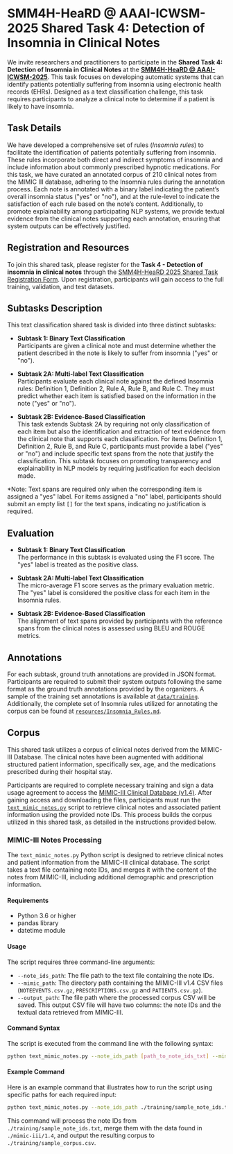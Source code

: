 # SMM4H-HeaRD @ AAAI-ICWSM-2025 Shared Task 4: Detection of Insomnia in Clinical Notes

We invite researchers and practitioners to participate in the **Shared Task 4: Detection of Insomnia in Clinical Notes** at the [**SMM4H-HeaRD @ AAAI-ICWSM-2025**](https://healthlanguageprocessing.org/smm4h-2025/). This task focuses on developing automatic systems that can identify patients potentially suffering from insomnia using electronic health records (EHRs). Designed as a text classification challenge, this task requires participants to analyze a clinical note to determine if a patient is likely to have insomnia.

## Task Details

We have developed a comprehensive set of rules (*Insomnia rules*) to facilitate the identification of patients potentially suffering from insomnia. These rules incorporate both direct and indirect symptoms of insomnia and include information about commonly prescribed hypnotic medications. For this task, we have curated an annotated corpus of 210 clinical notes from the MIMIC III database, adhering to the Insomnia rules during the annotation process. Each note is annotated with a binary label indicating the patient’s overall insomnia status ("yes" or "no"), and at the rule-level to indicate the satisfaction of each rule based on the note’s content. Additionally, to promote explainability among participating NLP systems, we provide textual evidence from the clinical notes supporting each annotation, ensuring that system outputs can be effectively justified.

## Registration and Resources

To join this shared task, please register for the **Task 4 - Detection of insomnia in clinical notes** through the [SMM4H-HeaRD 2025 Shared Task Registration Form](https://docs.google.com/forms/d/e/1FAIpQLScOdaY58DZQ_2aw_rISJut3GfhmvIIibqgqgzntSE0i4s8ujA/viewform). Upon registration, participants will gain access to the full training, validation, and test datasets.

## Subtasks Description

This text classification shared task is divided into three distinct subtasks:

- **Subtask 1: Binary Text Classification**  
Participants are given a clinical note and must determine whether the patient described in the note is likely to suffer from insomnia ("yes" or "no").

- **Subtask 2A: Multi-label Text Classification**  
Participants evaluate each clinical note against the defined Insomnia rules: Definition 1, Definition 2, Rule A, Rule B, and Rule C. They must predict whether each item is satisfied based on the information in the note ("yes" or "no").

- **Subtask 2B: Evidence-Based Classification**  
This task extends Subtask 2A by requiring not only classification of each item but also the identification and extraction of text evidence from the clinical note that supports each classification. For items Definition 1, Definition 2, Rule B, and Rule C, participants must provide a label ("yes" or "no") and include specific text spans from the note that justify the classification. This subtask focuses on promoting transparency and explainability in NLP models by requiring justification for each decision made.

*Note: Text spans are required only when the corresponding item is assigned a "yes" label. For items assigned a "no" label, participants should submit an empty list `[]` for the text spans, indicating no justification is required.

## Evaluation

- **Subtask 1: Binary Text Classification**  
The performance in this subtask is evaluated using the F1 score. The "yes" label is treated as the positive class.

- **Subtask 2A: Multi-label Text Classification**  
The micro-average F1 score serves as the primary evaluation metric. The "yes" label is considered the positive class for each item in the Insomnia rules. 

- **Subtask 2B: Evidence-Based Classification**  
The alignment of text spans provided by participants with the reference spans from the clinical notes is assessed using BLEU and ROUGE metrics.

## Annotations

For each subtask, ground truth annotations are provided in JSON format. Participants are required to submit their system outputs following the same format as the ground truth annotations provided by the organizers. A sample of the training set annotations is available at [`data/training`](data/training). Additionally, the complete set of Insomnia rules utilized for annotating the corpus can be found at [`resources/Insomnia_Rules.md`](resources/Insomnia_Rules.md).

## Corpus

This shared task utilizes a corpus of clinical notes derived from the MIMIC-III Database. The clinical notes have been augmented with additional structured patient information, specifically sex, age, and the medications prescribed during their hospital stay.

Participants are required to complete necessary training and sign a data usage agreement to access the [MIMIC-III Clinical Database (v1.4)](https://physionet.org/content/mimiciii/1.4/). After gaining access and downloading the files, participants must run the [`text_mimic_notes.py`](text_mimic_notes.py) script to retrieve clinical notes and associated patient information using the provided note IDs. This process builds the corpus utilized in this shared task, as detailed in the instructions provided below.

### MIMIC-III Notes Processing

The `text_mimic_notes.py` Python script is designed to retrieve clinical notes and patient information from the MIMIC-III clinical database. The script takes a text file containing note IDs, and merges it with the content of the notes from MIMIC-III, including additional demographic and prescription information.

#### Requirements

- Python 3.6 or higher
- pandas library
- datetime module

#### Usage

The script requires three command-line arguments:
- `--note_ids_path`: The file path to the text file containing the note IDs.
- `--mimic_path`: The directory path containing the MIMIC-III v1.4 CSV files (`NOTEEVENTS.csv.gz`, `PRESCRIPTIONS.csv.gz` and `PATIENTS.csv.gz`).
- `--output_path`: The file path where the processed corpus CSV will be saved. This output CSV file will have two columns: the note IDs and the textual data retrieved from MIMIC-III.

#### Command Syntax

The script is executed from the command line with the following syntax:

```bash
python text_mimic_notes.py --note_ids_path [path_to_note_ids_txt] --mimic_path [path_to_mimic_csv_directory] --output_path [path_to_output_csv]
```

#### Example Command

Here is an example command that illustrates how to run the script using specific paths for each required input:

```bash
python text_mimic_notes.py --note_ids_path ./training/sample_note_ids.txt  --mimic_path ./mimic-iii/1.4 --output_path ./training/sample_corpus.csv
```

This command will process the note IDs from `./training/sample_note_ids.txt`, merge them with the data found in `./mimic-iii/1.4`, and output the resulting corpus to `./training/sample_corpus.csv`.
